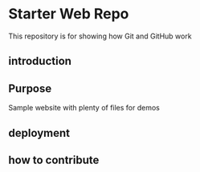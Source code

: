 # Starter Web Repo

This repository is for showing how Git and GitHub work

## introduction

## Purpose

Sample website with plenty of files for demos

## deployment

## how to contribute